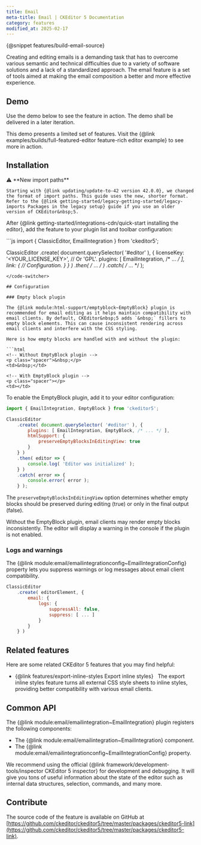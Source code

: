 ```yaml
---
title: Email
meta-title: Email | CKEditor 5 Documentation
category: features
modified_at: 2025-02-17
---
```


{@snippet features/build-email-source}

Creating and editing emails is a demanding task that has to overcome various semantic and technical difficulties due to a variety of software solutions and a lack of a standardized approach. The email feature is a set of tools aimed at making the email composition a better and more effective experience.

## Demo

Use the demo below to see the feature in action. The demo shall be delivered in a later iteration.

<info-box info>
	This demo presents a limited set of features. Visit the {@link examples/builds/full-featured-editor feature-rich editor example} to see more in action.
</info-box>

## Installation

<info-box info>
	⚠️ **New import paths**

	Starting with {@link updating/update-to-42 version 42.0.0}, we changed the format of import paths. This guide uses the new, shorter format. Refer to the {@link getting-started/legacy-getting-started/legacy-imports Packages in the legacy setup} guide if you use an older version of CKEditor&nbsp;5.
</info-box>

After {@link getting-started/integrations-cdn/quick-start installing the editor}, add the feature to your plugin list and toolbar configuration:

<code-switcher>
```js
import { ClassicEditor, EmailIntegration } from 'ckeditor5';

ClassicEditor
	.create( document.querySelector( '#editor' ), {
		licenseKey: '<YOUR_LICENSE_KEY>', // Or 'GPL'.
		plugins: [ EmailIntegration, /* ... */ ],
		link: {
			// Configuration.
		}
	} )
	.then( /* ... */ )
	.catch( /* ... */ );
```
</code-switcher>

## Configuration

### Empty block plugin

The {@link module:html-support/emptyblock~EmptyBlock} plugin is recommended for email editing as it helps maintain compatibility with email clients. By default, CKEditor&nbsp;5 adds `&nbsp;` fillers to empty block elements. This can cause inconsistent rendering across email clients and interfere with the CSS styling.

Here is how empty blocks are handled with and without the plugin:

```html
<!-- Without EmptyBlock plugin -->
<p class="spacer">&nbsp;</p>
<td>&nbsp;</td>

<!-- With EmptyBlock plugin -->
<p class="spacer"></p>
<td></td>
```

To enable the EmptyBlock plugin, add it to your editor configuration:

```js
import { EmailIntegration, EmptyBlock } from 'ckeditor5';

ClassicEditor
	.create( document.querySelector( '#editor' ), {
		plugins: [ EmailIntegration, EmptyBlock, /* ... */ ],
		htmlSupport: {
			preserveEmptyBlocksInEditingView: true
		}
	} )
	.then( editor => {
		console.log( 'Editor was initialized' );
	} )
	.catch( error => {
		console.error( error );
	} );
```

The `preserveEmptyBlocksInEditingView` option determines whether empty blocks should be preserved during editing (true) or only in the final output (false).

<info-box warning>
	Without the EmptyBlock plugin, email clients may render empty blocks inconsistently. The editor will display a warning in the console if the plugin is not enabled.
</info-box>

### Logs and warnings

The {@link module:email/emailintegrationconfig~EmailIntegrationConfig} property lets you suppress warnings or log messages about email client compatibility.

```js
ClassicEditor
	.create( editorElement, {
		email: {
			logs: {
				suppressAll: false,
				suppress: [ ... ]
			}
		}
	} )
```

## Related features

Here are some related CKEditor&nbsp;5 features that you may find helpful:
* {@link features/export-inline-styles Export inline styles} &nbsp; The export inline styles feature turns all external CSS style sheets to inline styles, providing better compatibility with various email clients.

## Common API

The {@link module:email/emailintegration~EmailIntegration} plugin registers the following components:

* The {@link module:email/emailintegration~EmailIntegration} component.
* The {@link module:email/emailintegrationconfig~EmailIntegrationConfig} property.

<info-box>
	We recommend using the official {@link framework/development-tools/inspector CKEditor&nbsp;5 inspector} for development and debugging. It will give you tons of useful information about the state of the editor such as internal data structures, selection, commands, and many more.
</info-box>

## Contribute

The source code of the feature is available on GitHub at [https://github.com/ckeditor/ckeditor5/tree/master/packages/ckeditor5-link](https://github.com/ckeditor/ckeditor5/tree/master/packages/ckeditor5-link).
